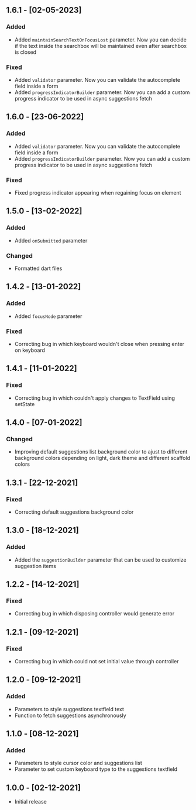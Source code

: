## 1.6.1 - [02-05-2023]

### Added
* Added `maintainSearchTextOnFocusLost` parameter. Now you can decide if the text inside the searchbox will be maintained even after searchbox is closed

### Fixed
* Added `validator` parameter. Now you can validate the autocomplete field inside a form
* Added `progressIndicatorBuilder` parameter. Now you can add a custom progress indicator to be used in async suggestions fetch

## 1.6.0 - [23-06-2022]

### Added
* Added `validator` parameter. Now you can validate the autocomplete field inside a form
* Added `progressIndicatorBuilder` parameter. Now you can add a custom progress indicator to be used in async suggestions fetch

### Fixed
* Fixed progress indicator appearing when regaining focus on element

## 1.5.0 - [13-02-2022]

### Added
* Added `onSubmitted` parameter

### Changed
* Formatted dart files
 
## 1.4.2 - [13-01-2022]

### Added
* Added `focusNode` parameter

### Fixed
* Correcting bug in which keyboard wouldn't close when pressing enter on keyboard

## 1.4.1 - [11-01-2022]

### Fixed
* Correcting bug in which couldn't apply changes to TextField using setState

## 1.4.0 - [07-01-2022]

### Changed
* Improving default suggestions list background color to ajust to different background colors depending on light, dark theme and different scaffold colors

## 1.3.1 - [22-12-2021]

### Fixed
* Correcting default suggestions background color

## 1.3.0 - [18-12-2021]

### Added
* Added the `suggestionBuilder` parameter that can be used to customize suggestion items

## 1.2.2 - [14-12-2021]

### Fixed
* Correcting bug in which disposing controller would generate error

## 1.2.1 - [09-12-2021]

### Fixed
* Correcting bug in which could not set initial value through controller

## 1.2.0 - [09-12-2021]

### Added
* Parameters to style suggestions textfield text
* Function to fetch suggestions asynchronously

## 1.1.0 - [08-12-2021]

### Added
* Parameters to style cursor color and suggestions list
* Parameter to set custom keyboard type to the suggestions textfield

## 1.0.0 - [02-12-2021]

* Initial release
